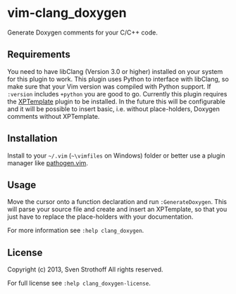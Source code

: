 # vim-clang_doxygen

Generate Doxygen comments for your C/C++ code.

## Requirements

You need to have libClang (Version 3.0 or higher) installed on your system for
this plugin to work.
This plugin uses Python to interface with libClang, so make sure that your Vim
version was compiled with Python support. If `:version` includes `+python` you
are good to go.
Currently this plugin requires the
[XPTemplate](https://github.com/drmingdrmer/xptemplate) plugin to be
installed. In the future this will be configurable and it will be possible to
insert basic, i.e. without place-holders, Doxygen comments without XPTemplate.

## Installation

Install to your `~/.vim` (`~\vimfiles` on Windows) folder or better use a
plugin manager like [pathogen.vim](https://github.com/tpope/vim-pathogen).

## Usage

Move the cursor onto a function declaration and run `:GenerateDoxygen`. This
will parse your source file and create and insert an XPTemplate, so that you
just have to replace the place-holders with your documentation.

For more information see `:help clang_doxygen`.

## License

Copyright (c) 2013, Sven Strothoff
All rights reserved.

For full license see `:help clang_doxygen-license`.
